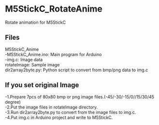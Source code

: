 # M5StickC_RotateAnime  
Rotate animation for M5StickC  

## Files  
M5StickC_Anime  
  -M5StickC_Anime.ino: Main program for Arduino  
  -img.c: Image data  
rotateImage: Sample image  
dir2array2byte.py: Python script to convert from bmp/png data to img.c  

## If you set original Image  
  -1.Prepare 7pcs of 80x80 bmp or png image files.(-45/-30/-15/0//15/30/45 degree)  
  -2.Put the image files in rotateImage directory.  
  -3.Run dir2array2byte.py to convert from the image files to img.c.  
  -4.Put img.c in Arduino project and write to M5StickC.  
